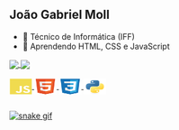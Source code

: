 ## João Gabriel Moll

- 🔭 Técnico de Informática (IFF)
- 🌱 Aprendendo HTML, CSS e JavaScript

<div>
  <a href="https://github.com/joaogmoll">
  <img width="48%" align="center" src="https://github-readme-stats.vercel.app/api?username=joaogmoll&show_icons=true&theme=tokyonight&include_all_commits=true&count_private=true"/>
  <img width="48%" align="center" src="https://github-readme-stats.vercel.app/api/top-langs/?username=joaogmoll&layout-compact&langs_count=16&theme=tokyonight"/>
 </div>
 
 <div style="display: inline_block"><br>
  <img align="center" alt="Moll-Js" height="28" width="40" src="https://raw.githubusercontent.com/devicons/devicon/master/icons/javascript/javascript-plain.svg">
  <img align="center" alt="Moll-Html" height="28" width="40" src="https://raw.githubusercontent.com/devicons/devicon/master/icons/html5/html5-original.svg">
  <img align="center" alt="Moll-Css" height="28" width="40" src="https://raw.githubusercontent.com/devicons/devicon/master/icons/css3/css3-original.svg">
  <img align="center" alt="Moll-Python" height="28" width="40" src="https://raw.githubusercontent.com/devicons/devicon/master/icons/python/python-original.svg">
 </div>
 
 ##
 
 ![snake gif](https://github.com/joaogmoll/joaogmoll/blob/output/github-contribution-grid-snake.svg)
